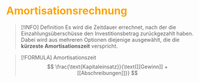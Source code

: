 # <font color = "orange">Amortisationsrechnung</font>
>[!INFO] Definition
>Es wird die Zeitdauer errechnet, nach der die Einzahlungsüberschüsse den Investitionsbetrag zurückgezahlt haben. Dabei wird aus mehreren Optionen diejenige ausgewählt, die die **kürzeste Amortisationszeit** verspricht.

>[!FORMULA] Amortisationszeit
>$$
>\frac{\text{Kapitaleinsatz}}{\text{[[Gewinn]] + [[Abschreibungen]]}}
>$$

